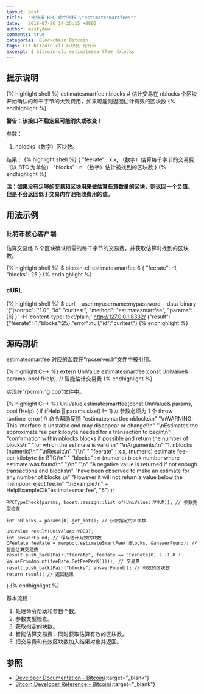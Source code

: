 ```yaml
---
layout: post
title:  "比特币 RPC 命令剖析 \"estimatesmartfee\""
date:   2018-07-26 14:25:15 +0800
author: mistydew
comments: true
categories: Blockchain Bitcoin
tags: CLI bitcoin-cli 区块链 比特币
excerpt: $ bitcoin-cli estimatesmartfee nblocks
---
```

## 提示说明

{% highlight shell %}
estimatesmartfee nblocks # 估计交易在 nblocks 个区块开始确认的每千字节的大致费用，如果可能则返回估计有效的区块数
{% endhighlight %}

**警告：该接口不稳定且可能消失或改变！**

参数：
1. nblocks（数字）区块数。

结果：
{% highlight shell %}
{
  "feerate" : x.x,     （数字）估算每千字节的交易费（以 BTC 为单位）
  "blocks" : n         （数字）估计被找到的区块数
}
{% endhighlight %}

**注：如果没有足够的交易和区块用来做估算任意数量的区块，则返回一个负值。<br>
但是不会返回低于交易内存池拒收费用的值。**

## 用法示例

### 比特币核心客户端

估算交易经 6 个区块确认所需的每千字节的交易费，并获取估算时找到的区块数。

{% highlight shell %}
$ bitcoin-cli estimatesmartfee 6
{
  "feerate": -1,
  "blocks": 25
}
{% endhighlight %}

### cURL

{% highlight shell %}
$ curl --user myusername:mypassword --data-binary '{"jsonrpc": "1.0", "id":"curltest", "method": "estimatesmartfee", "params": [6] }' -H 'content-type: text/plain;' http://127.0.0.1:8332/
{"result":{"feerate":-1,"blocks":25},"error":null,"id":"curltest"}
{% endhighlight %}

## 源码剖析
estimatesmartfee 对应的函数在“rpcserver.h”文件中被引用。

{% highlight C++ %}
extern UniValue estimatesmartfee(const UniValue& params, bool fHelp); // 智能估计交易费
{% endhighlight %}

实现在“rpcmining.cpp”文件中。

{% highlight C++ %}
UniValue estimatesmartfee(const UniValue& params, bool fHelp)
{
    if (fHelp || params.size() != 1) // 参数必须为 1 个
        throw runtime_error( // 命令帮助反馈
            "estimatesmartfee nblocks\n"
            "\nWARNING: This interface is unstable and may disappear or change!\n"
            "\nEstimates the approximate fee per kilobyte needed for a transaction to begin\n"
            "confirmation within nblocks blocks if possible and return the number of blocks\n"
            "for which the estimate is valid.\n"
            "\nArguments:\n"
            "1. nblocks     (numeric)\n"
            "\nResult:\n"
            "{\n"
            "  \"feerate\" : x.x,     (numeric) estimate fee-per-kilobyte (in BTC)\n"
            "  \"blocks\" : n         (numeric) block number where estimate was found\n"
            "}\n"
            "\n"
            "A negative value is returned if not enough transactions and blocks\n"
            "have been observed to make an estimate for any number of blocks.\n"
            "However it will not return a value below the mempool reject fee.\n"
            "\nExample:\n"
            + HelpExampleCli("estimatesmartfee", "6")
            );

    RPCTypeCheck(params, boost::assign::list_of(UniValue::VNUM)); // 参数类型检查

    int nBlocks = params[0].get_int(); // 获取指定的区块数

    UniValue result(UniValue::VOBJ);
    int answerFound; // 保存估计有效的块数
    CFeeRate feeRate = mempool.estimateSmartFee(nBlocks, &answerFound); // 智能估算交易费
    result.push_back(Pair("feerate", feeRate == CFeeRate(0) ? -1.0 : ValueFromAmount(feeRate.GetFeePerK()))); // 交易费
    result.push_back(Pair("blocks", answerFound)); // 有效的区块数
    return result; // 返回结果
}
{% endhighlight %}

基本流程：
1. 处理命令帮助和参数个数。
2. 参数类型检查。
3. 获取指定的块数。
4. 智能估算交易费，同时获取估算有效的区块数。
5. 把交易费和有效区块数加入结果对象并返回。

## 参照

* [Developer Documentation - Bitcoin](https://bitcoin.org/en/developer-documentation){:target="_blank"}
* [Bitcoin Developer Reference - Bitcoin](https://bitcoin.org/en/developer-reference#estimatesmartfee){:target="_blank"}
